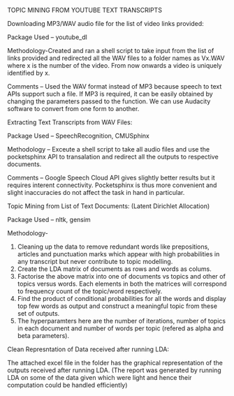 TOPIC MINING FROM YOUTUBE TEXT TRANSCRIPTS


Downloading MP3/WAV audio file for the list of video links provided:

Package Used – youtube_dl

Methodology-Created and ran a shell script to take input from the list of links provided and redirected all the WAV files to a folder names as Vx.WAV where x is the number of the video. From now onwards a video is uniquely identified by x.

Comments – Used the WAV format instead of MP3 because speech to text APIs support such a file. If MP3 is required, it can be easily obtained by changing the parameters passed to the function. We can use Audacity software to convert from one form to another.

Extracting Text Transcripts from WAV Files:

Package Used – SpeechRecognition, CMUSphinx

Methodology – Exceute a shell script to take all audio files and use the pocketsphinx API to transalation and redirect all the outputs to respective documents.

Comments – Google Speech Cloud API gives slightly better results but it requires interent connectivity. Pocketsphinx is thus more convenient and slight inaccuracies do not affect the task in hand in particular.

Topic Mining from List of Text Documents: (Latent Dirichlet Allocation)

Package Used – nltk, gensim

Methodology-

1. Cleaning up the data to remove redundant words like prepositions, articles and punctuation marks which appear with high probabilities in any transcript but never contribute to topic modelling.
2. Create the LDA matrix of documents as rows and words as colums.
3. Factorise the above matrix into one of documents vs topics and other of topics versus words. Each elements in both the matrices will correspond to frequency count of the topic/word respectively.
4. Find the product of conditional probabilities for all the words and display top few words as output and construct a meaningful topic from these set of outputs.
5. The hyperparamters here are the number of iterations, number of topics in each document and number of words per topic (refered as alpha and beta parameters).

Clean Represntation of Data received after running LDA:

The attached excel file in the folder has the graphical representation of the outputs received after running LDA.
(The report was generated by running LDA on some of the data given which were light and hence their computation could be handled efficiently)
